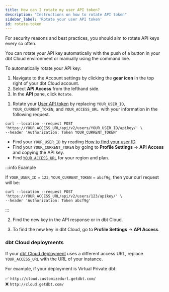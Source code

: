 ```yaml
---
title: How can I rotate my user API token?
description: "Instructions on how to rotate API token"
sidebar_label: 'Rotate your user API token'
id: rotate-token
---
```


For security reasons and best practices, you should aim to rotate API keys every so often.

You can rotate your API key automatically with the push of a button in your dbt Cloud environment or manually using the command line.

<Tabs>

<TabItem value="Automatic">

To automatically rotate your API key:

1. Navigate to the Account settings by clicking the **gear icon** in the top right of your dbt Cloud account.
2. Select **API Access** from the lefthand side.
3. In the **API** pane, click `Rotate`.

<Lightbox src="/img/docs/dbt-cloud/rotate-token.png" title="Click the rotate button to generate a new key" />

</TabItem>

<TabItem value="Manual">

1. Rotate your [User API token](/docs/dbt-cloud-apis/user-tokens) by replacing `YOUR_USER_ID`, `YOUR_CURRENT_TOKEN`, and `YOUR_ACCESS_URL `with your information in the following request.

```
curl --location --request POST 'https://YOUR_ACCESS_URL/api/v2/users/YOUR_USER_ID/apikey/' \
--header 'Authorization: Token YOUR_CURRENT_TOKEN'
```

* Find your `YOUR_USER_ID` by reading [How to find your user ID](/faqs/Accounts/find-user-id).
* Find your `YOUR_CURRENT_TOKEN` by going to **Profile Settings** -> **API Access** and copying the API key.
* Find [`YOUR_ACCESS_URL`](/docs/cloud/about-cloud/regions-ip-addresses) for your region and plan.

:::info Example

If `YOUR_USER_ID` = `123`, `YOUR_CURRENT_TOKEN` = `abcf9g`, then your curl request will be:

```
curl --location --request POST 'https://YOUR_ACCESS_URL/api/v2/users/123/apikey/' \
--header 'Authorization: Token abcf9g'
```
:::

2. Find the new key in the API response or in dbt Cloud. 

3. To find the new key in dbt Cloud, go to **Profile Settings** -> **API Access**.


### dbt Cloud deployments

If your [dbt Cloud deployment](/docs/cloud/about-cloud/regions-ip-addresses) uses a different access URL, replace `YOUR_ACCESS_URL` with the URL of your instance.

For example, if your deployment is Virtual Private dbt: 

✅ `http://cloud.customizedurl.getdbt.com/` <br />
❌ `http://cloud.getdbt.com/`<br />

</TabItem>

</Tabs>